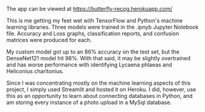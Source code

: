 The app can be viewed at https://butterfly-recog.herokuapp.com/

This is me getting my feet wet with TensorFlow and Python's machine learning libraries.
Three models were trained in the .ipnyb Jupyter Notebook file. Accuracy and Loss graphs,
classification reports, and confusion matrices were produced for each.

My custom model got up to an 86% accuracy on the test set, but the DenseNet121 model hit 98%.
With that said, it may be slightly overtrained and has worse performance with identifying Lycaena phlaeas 
and Heliconius charitonius.

Since I was concentrating mostly on the machine learning aspects of this project, I simply used Streamlit and
hosted it on Heroku. I did, however, use this as an opportunity to learn about connecting databases in Python, and 
am storing every instance of a photo upload in a MySql database.
